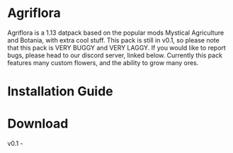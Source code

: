 # Agriflora
Agriflora is a 1.13 datpack based on the popular mods Mystical Agriculture and Botania, with extra cool stuff. This pack is still in v0.1,
so please note that this pack is VERY BUGGY and VERY LAGGY. If you would like to report bugs, please head to our discord server, linked 
below. Currently this pack features many custom flowers, and the ability to grow many ores. 

# Installation Guide

# Download
v0.1 - 


